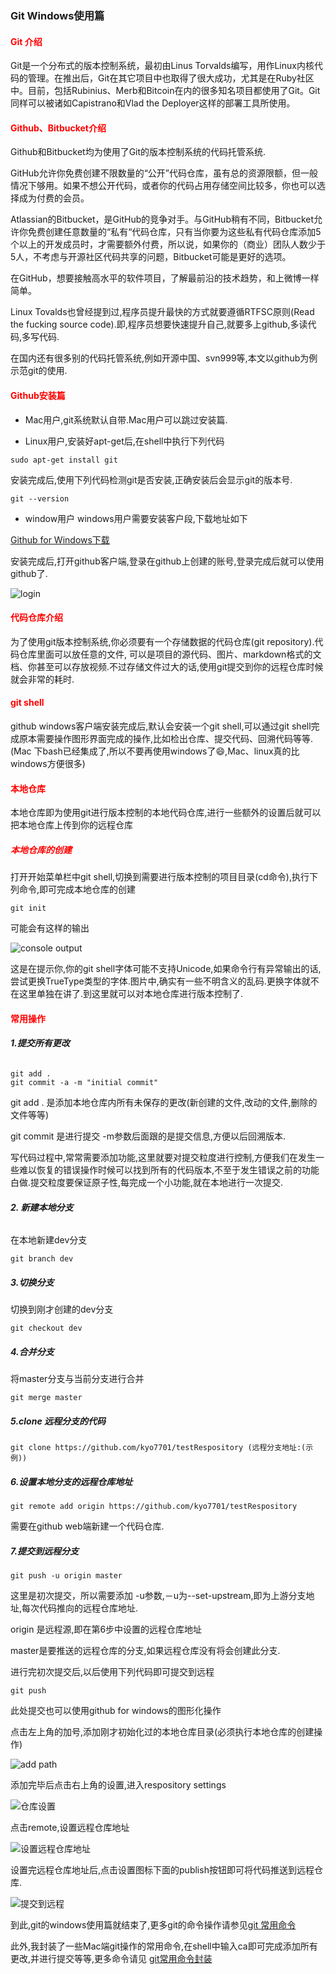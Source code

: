 ### **Git Windows使用篇**

#### **<font color=red>Git 介绍</font>**

Git是一个分布式的版本控制系统，最初由Linus Torvalds编写，用作Linux内核代码的管理。在推出后，Git在其它项目中也取得了很大成功，尤其是在Ruby社区中。目前，包括Rubinius、Merb和Bitcoin在内的很多知名项目都使用了Git。Git同样可以被诸如Capistrano和Vlad the Deployer这样的部署工具所使用。

#### **<font color=red>Github、Bitbucket介绍</font>**
Github和Bitbucket均为使用了Git的版本控制系统的代码托管系统.

GitHub允许你免费创建不限数量的“公开”代码仓库，虽有总的资源限额，但一般情况下够用。如果不想公开代码，或者你的代码占用存储空间比较多，你也可以选择成为付费的会员。

Atlassian的Bitbucket，是GitHub的竞争对手。与GitHub稍有不同，Bitbucket允许你免费创建任意数量的“私有“代码仓库，只有当你要为这些私有代码仓库添加5个以上的开发成员时，才需要额外付费，所以说，如果你的（商业）团队人数少于5人，不考虑与开源社区代码共享的问题，Bitbucket可能是更好的选项。

在GitHub，想要接触高水平的软件项目，了解最前沿的技术趋势，和上微博一样简单。

Linux Tovalds也曾经提到过,程序员提升最快的方式就要遵循RTFSC原则(Read the fucking source code).即,程序员想要快速提升自己,就要多上github,多读代码,多写代码.

在国内还有很多别的代码托管系统,例如开源中国、svn999等,本文以github为例示范git的使用.

#### **<font color=red>Github安装篇</font>**

- Mac用户,git系统默认自带.Mac用户可以跳过安装篇.

- Linux用户,安装好apt-get后,在shell中执行下列代码

```
sudo apt-get install git
```

安装完成后,使用下列代码检测git是否安装,正确安装后会显示git的版本号.

```
git --version
```

- window用户
windows用户需要安装客户段,下载地址如下

[Github for Windows下载](https://github-windows.s3.amazonaws.com/GitHubSetup.exe)

安装完成后,打开github客户端,登录在github上创建的账号,登录完成后就可以使用github了.

![login](http://7xwp5w.com1.z0.glb.clouddn.com/image%E7%99%BB%E5%BD%95.png)

#### **<font color=red>代码仓库介绍</font>**

为了使用git版本控制系统,你必须要有一个存储数据的代码仓库(git repository).代码仓库里面可以放任意的文件,
可以是项目的源代码、图片、markdown格式的文档、你甚至可以存放视频.不过存储文件过大的话,使用git提交到你的远程仓库时候就会非常的耗时.

#### **<font color=red>git shell</font>**
github windows客户端安装完成后,默认会安装一个git shell,可以通过git shell完成原本需要操作图形界面完成的操作,比如检出仓库、提交代码、回溯代码等等.(Mac 下bash已经集成了,所以不要再使用windows了😄,Mac、linux真的比windows方便很多)

#### **<font color=red>本地仓库</font>**

本地仓库即为使用git进行版本控制的本地代码仓库,进行一些额外的设置后就可以把本地仓库上传到你的远程仓库

##### **<font color=red>本地仓库的创建</font>**

打开开始菜单栏中git shell,切换到需要进行版本控制的项目目录(cd命令),执行下列命令,即可完成本地仓库的创建

```
git init 
```
可能会有这样的输出

![console output](http://7xwp5w.com1.z0.glb.clouddn.com/image%E4%B8%8D%E6%AD%A3%E5%B8%B8%E8%BE%93%E5%87%BA.png)

这是在提示你,你的git shell字体可能不支持Unicode,如果命令行有异常输出的话,尝试更换TrueType类型的字体.图片中,确实有一些不明含义的乱码.更换字体就不在这里单独在讲了.到这里就可以对本地仓库进行版本控制了.

#### **<font color=red>常用操作</font>**

###### **1.提交所有更改**

```
git add .
git commit -a -m "initial commit"
```

git add . 是添加本地仓库内所有未保存的更改(新创建的文件,改动的文件,删除的文件等等)

git commit 是进行提交 -m参数后面跟的是提交信息,方便以后回溯版本.

写代码过程中,常常需要添加功能,这里就要对提交粒度进行控制,方便我们在发生一些难以恢复的错误操作时候可以找到所有的代码版本,不至于发生错误之前的功能白做.提交粒度要保证原子性,每完成一个小功能,就在本地进行一次提交.

###### **2. 新建本地分支**
在本地新建dev分支

```
git branch dev 
```

##### **3.切换分支**
切换到刚才创建的dev分支

```
git checkout dev
```

##### **4.合并分支**
将master分支与当前分支进行合并

```
git merge master
```

##### **5.clone 远程分支的代码**

```
git clone https://github.com/kyo7701/testRespository (远程分支地址:(示例))
```

##### **6.设置本地分支的远程仓库地址**

```
git remote add origin https://github.com/kyo7701/testRespository
```
需要在github web端新建一个代码仓库.

##### **7.提交到远程分支**

```
git push -u origin master
```
这里是初次提交，所以需要添加 -u参数,－u为--set-upstream,即为上游分支地址,每次代码推向的远程仓库地址.

origin 是远程源,即在第6步中设置的远程仓库地址

master是要推送的远程仓库的分支,如果远程仓库没有将会创建此分支.

进行完初次提交后,以后使用下列代码即可提交到远程

```
git push 
```

此处提交也可以使用github for windows的图形化操作

点击左上角的加号,添加刚才初始化过的本地仓库目录(必须执行本地仓库的创建操作)

![add path](http://7xwp5w.com1.z0.glb.clouddn.com/image%E6%B7%BB%E5%8A%A0%E6%9C%AC%E5%9C%B0%E4%BB%93%E5%BA%93%E7%9B%AE%E5%BD%95.png)

添加完毕后点击右上角的设置,进入respository settings

![仓库设置](http://7xwp5w.com1.z0.glb.clouddn.com/image%E4%BB%93%E5%BA%93%E8%AE%BE%E7%BD%AE.png)

点击remote,设置远程仓库地址

![设置远程仓库地址](http://7xwp5w.com1.z0.glb.clouddn.com/image%E8%AE%BE%E7%BD%AE%E8%BF%9C%E7%A8%8B%E5%88%86%E6%94%AF%E5%9C%B0%E5%9D%80.png)

设置完远程仓库地址后,点击设置图标下面的publish按钮即可将代码推送到远程仓库.

![提交到远程](http://7xwp5w.com1.z0.glb.clouddn.com/image%E6%8F%90%E4%BA%A4%E5%88%B0%E8%BF%9C%E7%A8%8B.png)

到此,git的windows使用篇就结束了,更多git的命令操作请参见[git 常用命令](http://www.cnblogs.com/cspku/articles/Git_cmds.html)

此外,我封装了一些Mac端git操作的常用命令,在shell中输入ca即可完成添加所有更改,并进行提交等等,更多命令请见
[git常用命令封装](https://github.com/kyo7701/tools)


